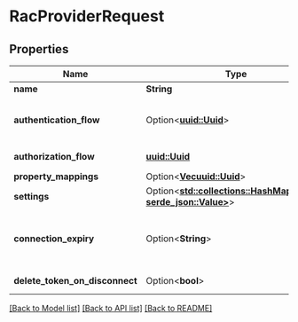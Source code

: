 # RacProviderRequest

## Properties

Name | Type | Description | Notes
------------ | ------------- | ------------- | -------------
**name** | **String** |  | 
**authentication_flow** | Option<[**uuid::Uuid**](uuid::Uuid.md)> | Flow used for authentication when the associated application is accessed by an un-authenticated user. | [optional]
**authorization_flow** | [**uuid::Uuid**](uuid::Uuid.md) | Flow used when authorizing this provider. | 
**property_mappings** | Option<[**Vec<uuid::Uuid>**](uuid::Uuid.md)> |  | [optional]
**settings** | Option<[**std::collections::HashMap<String, serde_json::Value>**](serde_json::Value.md)> |  | [optional]
**connection_expiry** | Option<**String**> | Determines how long a session lasts. Default of 0 means that the sessions lasts until the browser is closed. (Format: hours=-1;minutes=-2;seconds=-3) | [optional]
**delete_token_on_disconnect** | Option<**bool**> | When set to true, connection tokens will be deleted upon disconnect. | [optional]

[[Back to Model list]](../README.md#documentation-for-models) [[Back to API list]](../README.md#documentation-for-api-endpoints) [[Back to README]](../README.md)


